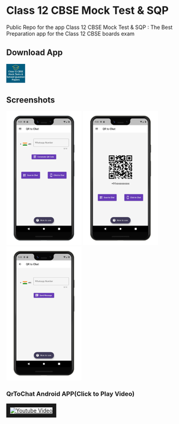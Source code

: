 # Class 12 CBSE Mock Test & SQP
Public Repo for the app Class 12 CBSE Mock Test & SQP
 : The Best Preparation app for the Class 12 CBSE boards exam

## Download App

<a href="https://play.google.com/store/apps/details?id=com.codewithbishal.class_12_mock_tests_and_solved_question_papers"><img src="https://github.com/CodeWithBishal/MY_APPS/raw/main/Class%2012%20CBSE%20Mock%20Test%20&%20SQP/Class%2012%20CBSE%20Mock%20Test%20&%20SQP.webp" width="10%" height="10%"></a>

## Screenshots

<p float="left">
  <img src="https://github.com/CodeWithBishal/MY_APPS/blob/main/QrToChat/APP_Screenshot/1.png" width="200" />
  <img src="https://github.com/CodeWithBishal/MY_APPS/blob/main/QrToChat/APP_Screenshot/2.png" width="200" /> 
  <img src="https://github.com/CodeWithBishal/MY_APPS/blob/main/QrToChat/APP_Screenshot/3.png" width="200" />
</p>


### QrToChat Android APP(Click to Play Video)

<a href="http://www.youtube.com/watch?feature=player_embedded&v=xwDslMTLc80
" target="_blank"><img src="http://img.youtube.com/vi/xwDslMTLc80/0.jpg" 
alt="Youtube Video" width="540" height="380" border="10" /></a>

